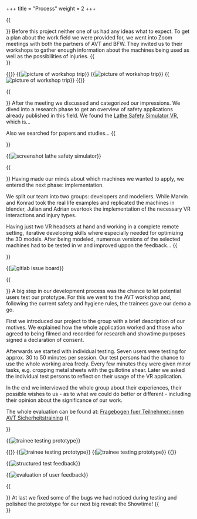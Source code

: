 +++
title = "Process"
weight = 2
+++

{{<section title="Visit to workshop">}}
Before this project neither one of us had any ideas what to expect. To get a plan about the work field we were provided for, we went into Zoom meetings with both the partners of AVT and BFW. 
They invited us to their workshops to gather enough information about the machines being used as well as the possibilities of injuries. 
{{</section>}}

{{<gallery>}}
{{<image src="visit_to_workshop_1.png" alt="picture of workshop trip" caption="Getting explanations">}}
{{<image src="visit_to_workshop_2.png" alt="picture of workshop trip" caption="Looks of the AVT workshop">}}
{{<image src="visit_to_workshop_3.png" alt="picture of workshop trip" caption="Possible injury type being demonstrated">}}
{{</gallery>}}

{{<section title="Research">}}
After the meeting we discussed and categorized our impressions.
We dived into a research phase to get an overview of safety applications already published in this field.
We found the [Lathe Safety Simulator VR](http://www.lathesafetysimulator.com/#about), which is...

Also we searched for papers and studies...
{{</section>}}

{{<image src="lathe_safety_simulator.png" alt="screenshot lathe safety simulator" caption="Screenshot of Lathe Safety Simulator VR">}}


{{<section title="Implementation">}}
Having made our minds about which machines we wanted to apply, we entered the next phase: implementation.

We split our team into two groups: developers and modellers. While Marvin and Konrad took the real life examples and replicated the machines in blender, Julian and Adrian overtook the implementation of the necessary VR interactions and injury types.

Having just two VR headsets at hand and working in a complete remote setting, iterative developing skills where especially needed for optimizing the 3D models. After being modeled, numerous versions of the selected machines had to be tested in vr and improved uppon the feedback...
{{</section>}}

{{<image src="gitlab_issue_board.png" alt="gitlab issue board" caption="Splitting tasks using an issue board">}}

{{<section title="User Tests">}}
A big step in our development process was the chance to let potential users test our prototype. For this we went to the AVT workshop and, following the current safety and hygiene rules, the trainees gave our demo a go.

First we introduced our project to the group with a brief description of our motives. We explained how the whole application worked and those who agreed to being filmed and recorded for research and showtime purposes signed a declaration of consent.

Afterwards we started with individual testing. Seven users were testing for approx. 30 to 50 minutes per session. Our test persons had the chance to use the whole working area freely. Every few minutes they were given minor tasks, e.g. cropping metal sheets with the guillotine shear. 
Later we asked the individual test persons to reflect on their usage of the VR application. 

In the end we interviewed the whole group about their experiences, their possible wishes to us - as to what we could do better or different - including their opinion about the significance of our work.

The whole evaluation can be found at: [Fragebogen fuer Teilnehmer:innen AVT Sicherheitstraining](https://docs.google.com/forms/d/1gnjrtsyARNbkLJHYSICJ80UzCxNmNO6PWl2e_vBSvt0/edit#responses)
{{</section>}}

{{<image src="live_testing_01.png" alt="trainee testing prototype" caption="AVT trainee live testing">}}

{{<gallery>}}
	{{<image src="live_testing_02.png" alt="trainee testing prototype" caption="AVT trainee live testing">}}
	{{<image src="live_testing_03.png" alt="trainee testing prototype" caption="AVT trainee live testing">}}
{{</gallery>}}

{{<image src="miro_board_test_feedback.jpg" alt="structured test feedback" caption="User feedback grouped in Miro board">}}

{{<image src="testing_results_more_training_in_vr.png" alt="evaluation of user feedback" caption="User feedback regarding training in vr">}}

{{<section title="Implementation of user feedback">}}
At last we fixed some of the bugs we had noticed during testing and polished the prototype for our next big reveal: the Showtime!
{{</section>}}
